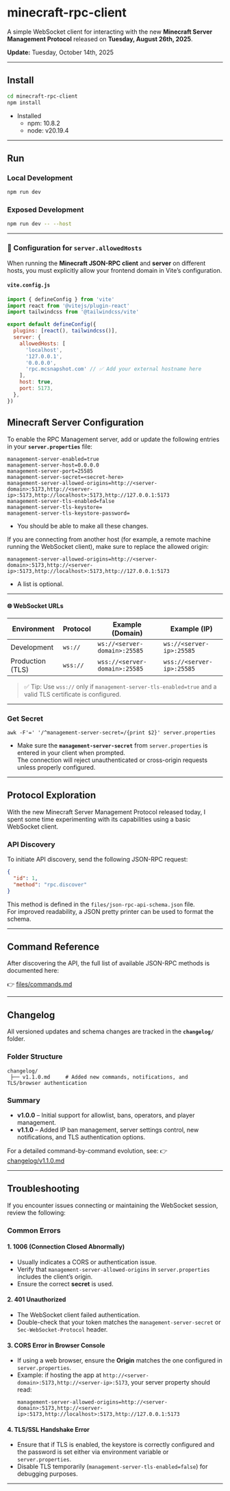 # minecraft-rpc-client

A simple WebSocket client for interacting with the new **Minecraft Server Management Protocol** released on **Tuesday, August 26th, 2025**.

**Update:** Tuesday, October 14th, 2025

---

## Install

```bash
cd minecraft-rpc-client
npm install
```

- Installed
  - npm: 10.8.2
  - node: v20.19.4

---

## Run

### Local Development

```bash
npm run dev
```

### Exposed Development

```bash
npm run dev -- --host
```

---

### 🔧 Configuration for `server.allowedHosts`

When running the **Minecraft JSON-RPC client** and **server** on different hosts, you must explicitly allow your frontend domain in Vite’s configuration.

#### `vite.config.js`
```js
import { defineConfig } from 'vite'
import react from '@vitejs/plugin-react'
import tailwindcss from '@tailwindcss/vite'

export default defineConfig({
  plugins: [react(), tailwindcss()],
  server: {
    allowedHosts: [
      'localhost',
      '127.0.0.1',
      '0.0.0.0',
      'rpc.mcsnapshot.com' // ✅ Add your external hostname here
    ],
    host: true,
    port: 5173,
  },
})
```

## Minecraft Server Configuration

To enable the RPC Management server, add or update the following entries in your **`server.properties`** file:

```properties
management-server-enabled=true
management-server-host=0.0.0.0
management-server-port=25585
management-server-secret=<secret-here>
management-server-allowed-origins=http://<server-domain>:5173,http://<server-ip>:5173,http://localhost>:5173,http://127.0.0.1:5173
management-server-tls-enabled=false
management-server-tls-keystore=
management-server-tls-keystore-password=
```
- You should be able to make all these changes.

If you are connecting from another host (for example, a remote machine running the WebSocket client), make sure to replace the allowed origin:

```properties
management-server-allowed-origins=http://<server-domain>:5173,http://<server-ip>:5173,http://localhost>:5173,http://127.0.0.1:5173
```
- A list is optional.

---

#### 🌐 WebSocket URLs

| Environment       | Protocol | Example (Domain)                    | Example (IP)                        |
|-------------------|-----------|-------------------------------------|-------------------------------------|
| Development       | `ws://`   | `ws://<server-domain>:25585`     | `ws://<server-ip>:25585`        |
| Production (TLS)  | `wss://`  | `wss://<server-domain>:25585`    | `wss://<server-ip>:25585`       |


> ✅ Tip: Use `wss://` only if `management-server-tls-enabled=true` and a valid TLS certificate is configured.

---

### Get Secret
```properties
awk -F'=' '/^management-server-secret=/{print $2}' server.properties
```
- Make sure the **`management-server-secret`** from `server.properties` is entered in your client when prompted.  
The connection will reject unauthenticated or cross-origin requests unless properly configured.

---

## Protocol Exploration

With the new Minecraft Server Management Protocol released today, I spent some time experimenting with its capabilities using a basic WebSocket client.

### API Discovery

To initiate API discovery, send the following JSON-RPC request:

```json
{
  "id": 1,
  "method": "rpc.discover"
}
```

This method is defined in the `files/json-rpc-api-schema.json` file.  
For improved readability, a JSON pretty printer can be used to format the schema.

---

## Command Reference

After discovering the API, the full list of available JSON-RPC methods is documented here:

👉 [files/commands.md](files/commands.md)

---

## Changelog

All versioned updates and schema changes are tracked in the **`changelog/`** folder.

### Folder Structure
```
changelog/
 ├── v1.1.0.md     # Added new commands, notifications, and TLS/browser authentication
```

### Summary
- **v1.0.0** – Initial support for allowlist, bans, operators, and player management.
- **v1.1.0** – Added IP ban management, server settings control, new notifications, and TLS authentication options.

For a detailed command-by-command evolution, see:
👉 [changelog/v1.1.0.md](changelog/v1.1.0.md)

---

## Troubleshooting

If you encounter issues connecting or maintaining the WebSocket session, review the following:

### Common Errors

#### 1. **1006 (Connection Closed Abnormally)**
- Usually indicates a CORS or authentication issue.
- Verify that `management-server-allowed-origins` in `server.properties` includes the client’s origin.
- Ensure the correct **secret** is used.

#### 2. **401 Unauthorized**
- The WebSocket client failed authentication.
- Double-check that your token matches the `management-server-secret` or `Sec-WebSocket-Protocol` header.

#### 3. **CORS Error in Browser Console**
- If using a web browser, ensure the **Origin** matches the one configured in `server.properties`.
- Example: if hosting the app at `http://<server-domain>:5173,http://<server-ip>:5173`, your server property should read:
  ```properties
  management-server-allowed-origins=http://<server-domain>:5173,http://<server-ip>:5173,http://localhost>:5173,http://127.0.0.1:5173
  ```

#### 4. **TLS/SSL Handshake Error**
- Ensure that if TLS is enabled, the keystore is correctly configured and the password is set either via environment variable or `server.properties`.
- Disable TLS temporarily (`management-server-tls-enabled=false`) for debugging purposes.

---

